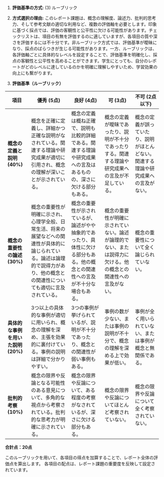1. **評価基準の方式:** (3) ルーブリック

2. **方式選択の理由:** このレポート課題は、概念の理解度、論述力、批判的思考力、そして参考文献の適切な利用など、複数の評価軸を必要とします。印象に基づく採点では、評価の客観性と公平性に欠ける可能性があります。チェックリストは、項目の有無を評価するのに適していますが、各項目の質や深さを評価するには不十分です。非ルーブリック方式では、評価基準が曖昧になり、採点のばらつきが生じる可能性があります。一方、ルーブリックは、各評価軸ごとに具体的なレベルを設定することで、評価基準を明確化し、採点の客観性と公平性を高めることができます。学生にとっても、自分のレポートがどのレベルに達しているのかを明確に理解しやすいため、学習効果の向上にも繋がります。


3. **評価基準（ルーブリック）**

| 項目 | 優秀 (5点) | 良好 (4点) | 可 (3点) | 不可 (2点以下) |
|---|---|---|---|---|
| **概念の定義と説明 (40%)** | 概念を正確に定義し、詳細かつ正確な説明がなされている。関連する理論や研究成果が適切に引用され、概念の理解が深いことが示されている。 | 概念の定義は概ね正確で、説明も比較的詳細である。関連する理論や研究成果への言及はあるものの、深さに欠ける部分もある。 | 概念の定義が曖昧であったり、説明が不十分であったりする。関連する理論や研究成果への言及が不足している。 | 概念の定義が誤っていたり、説明がほとんどない。関連する理論や研究成果への言及がない。 |
| **概念の重要性の論述 (30%)** | 概念の重要性が明確に示され、心理学全般、日常生活、将来の展望などへの関連性が具体的に論じられている。論述は論理的で説得力があり、他の概念との関連性についても適切に言及されている。 | 概念の重要性が示されているが、論述がやや抽象的であったり、具体性に欠ける部分もある。他の概念との関連性への言及が不十分な場合もある。 | 概念の重要性が明確に示されていない。論述が論理的でない、または説得力に欠ける。他の概念との関連性への言及がない。 | 概念の重要性について全く論じられていない。 |
| **具体的な事例を用いた説明 (20%)** | 3つ以上の具体的な事例が適切に用いられ、概念の理解を深め、主張を効果的に裏付けている。事例の説明は詳細で分かりやすい。 | 3つの事例が挙げられているが、説明が不十分であったり、概念との関連性が弱い事例もある。 | 事例の数が少ない、または事例の説明が不十分で、概念の理解を深める上で効果が低い。 | 事例が全く用いられていない、または事例が概念と無関係である。 |
| **批判的考察 (10%)** | 概念の限界や反論となる可能性のある意見について、多角的な視点から考察されている。批判的な思考力が明確に示されている。 | 概念の限界や反論について、ある程度の考察がなされているが、深さに欠ける部分もある。 | 概念の限界や反論についてほとんど考察されていない。 | 概念の限界や反論について全く考察されていない。 |


**合計点：20点**

このルーブリックを用いて、各項目の得点を加算することで、レポート全体の評価点を算出します。  各項目の配点は、レポート課題の重要度を反映して設定されています。
